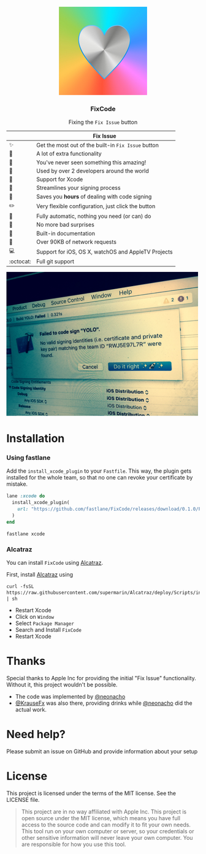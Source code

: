 <p align="center">
<img src="FixCode.jpg" alt="FixCode Logo" width="230" />
</p>

<h3 align="center">
FixCode
</h3>

<p align="center">
Fixing the <code>Fix Issue</code> button
</p>

|  | Fix Issue
----------------------|----------------------------------
:sparkles: | Get the most out of the built-in `Fix Issue` button
:wrench: | A lot of extra functionality
:thought_balloon: | You've never seen something this amazing!
:tophat: | Used by over 2 developers around the world
:email: | Support for Xcode
:page_with_curl: | Streamlines your signing process
:rocket: | Saves you **hours** of dealing with code signing
:pencil2: | Very flexible configuration, just click the button
:mountain_cableway: | Fully automatic, nothing you need (or can) do
:ghost: | No more bad surprises
:book: | Built-in documentation
:hatching_chick: | Over 90KB of network requests
:computer: | Support for iOS, OS X, watchOS and AppleTV Projects
:octocat: | Full git support

<img src="FixIssueButton.jpg" alt="Fix Issue" width="500" />

# Installation

### Using fastlane

Add the `install_xcode_plugin` to your `Fastfile`. This way, the plugin gets installed for the whole team, so that no one can revoke your certificate by mistake.

```ruby
lane :xcode do
  install_xcode_plugin(
    url: "https://github.com/fastlane/FixCode/releases/download/0.1.0/FixCode.xcplugin.zip"
  )
end
```

```
fastlane xcode
```

### Alcatraz
You can install `FixCode` using [Alcatraz](http://alcatraz.io/). 

First, install [Alcatraz](http://alcatraz.io/) using

```
curl -fsSL https://raw.githubusercontent.com/supermarin/Alcatraz/deploy/Scripts/install.sh | sh
```

- Restart Xcode
- Click on `Window`
- Select `Package Manager`
- Search and Install `FixCode`
- Restart Xcode

# Thanks

Special thanks to Apple Inc for providing the initial "Fix Issue" functionality. Without it, this project wouldn't be possible.

- The code was implemented by [@neonacho](https://twitter.com/neonacho)
- [@KrauseFx](https://twitter.com/KrauseFx) was also there, providing drinks while [@neonacho](https://twitter.com/neonacho) did the actual work.

# Need help?
Please submit an issue on GitHub and provide information about your setup

# License
This project is licensed under the terms of the MIT license. See the LICENSE file.

> This project are in no way affiliated with Apple Inc. This project is open source under the MIT license, which means you have full access to the source code and can modify it to fit your own needs. This tool run on your own computer or server, so your credentials or other sensitive information will never leave your own computer. You are responsible for how you use this tool.

